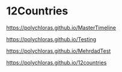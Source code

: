 ﻿# 12Countries
https://polychloras.github.io/MasterTimeline

https://polychloras.github.io/Testing

https://polychloras.github.io/MehrdadTest

https://polychloras.github.io/12countries
